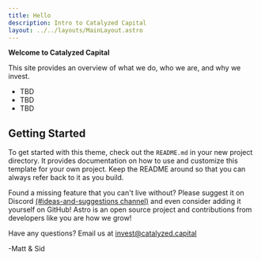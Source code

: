 ```yaml
---
title: Hello
description: Intro to Catalyzed Capital
layout: ../../layouts/MainLayout.astro
---
```


**Welcome to Catalyzed Capital**

This site provides an overview of what we do, who we are, and why we invest.

- TBD
- TBD
- TBD

## Getting Started

To get started with this theme, check out the `README.md` in your new project directory. It provides documentation on how to use and customize this template for your own project. Keep the README around so that you can always refer back to it as you build.

Found a missing feature that you can't live without? Please suggest it on Discord [(#ideas-and-suggestions channel)](https://astro.build/chat) and even consider adding it yourself on GitHub! Astro is an open source project and contributions from developers like you are how we grow!

Have any questions? Email us at invest@catalyzed.capital

-Matt & Sid
